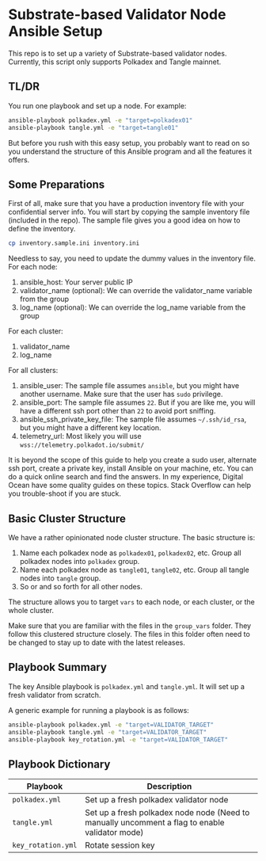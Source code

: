 # Substrate-based Validator Node Ansible Setup

This repo is to set up a variety of Substrate-based validator nodes. Currently, this script only supports Polkadex and Tangle mainnet.

## TL/DR

You run one playbook and set up a node. For example:

```bash
ansible-playbook polkadex.yml -e "target=polkadex01"
ansible-playbook tangle.yml -e "target=tangle01"
```

But before you rush with this easy setup, you probably want to read on so you understand the structure of this Ansible program and all the features it offers.

## Some Preparations

First of all, make sure that you have a production inventory file with your confidential server info. You will start by copying the sample inventory file (included in the repo). The sample file gives you a good idea on how to define the inventory.

```bash
cp inventory.sample.ini inventory.ini
```

Needless to say, you need to update the dummy values in the inventory file. For each node:

1. ansible_host: Your server public IP
1. validator_name (optional): We can override the validator_name variable from the group
1. log_name (optional): We can override the log_name variable from the group

For each cluster:

1. validator_name
1. log_name

For all clusters:

1. ansible_user: The sample file assumes `ansible`, but you might have another username. Make sure that the user has `sudo` privilege.
1. ansible_port: The sample file assumes `22`. But if you are like me, you will have a different ssh port other than `22` to avoid port sniffing.
1. ansible_ssh_private_key_file: The sample file assumes `~/.ssh/id_rsa`, but you might have a different key location.
1. telemetry_url: Most likely you will use `wss://telemetry.polkadot.io/submit/`

It is beyond the scope of this guide to help you create a sudo user, alternate ssh port, create a private key, install Ansible on your machine, etc. You can do a quick online search and find the answers. In my experience, Digital Ocean have some quality guides on these topics. Stack Overflow can help you trouble-shoot if you are stuck.

## Basic Cluster Structure

We have a rather opinionated node cluster structure. The basic structure is:

1. Name each polkadex node as `polkadex01`, `polkadex02`, etc. Group all polkadex nodes into `polkadex` group.
1. Name each polkadex node as `tangle01`, `tangle02`, etc. Group all tangle nodes into `tangle` group.
1. So or and so forth for all other nodes.

The structure allows you to target `vars` to each node, or each cluster, or the whole cluster.

Make sure that you are familiar with the files in the `group_vars` folder. They follow this clustered structure closely. The files in this folder often need to be changed to stay up to date with the latest releases.

## Playbook Summary

The key Ansible playbook is `polkadex.yml` and `tangle.yml`. It will set up a fresh validator from scratch.

A generic example for running a playbook is as follows:

```bash
ansible-playbook polkadex.yml -e "target=VALIDATOR_TARGET"
ansible-playbook tangle.yml -e "target=VALIDATOR_TARGET"
ansible-playbook key_rotation.yml -e "target=VALIDATOR_TARGET"
```

## Playbook Dictionary

| Playbook           | Description                                                                                    |
| ------------------ | ---------------------------------------------------------------------------------------------- |
| `polkadex.yml`     | Set up a fresh polkadex validator node                                                         |
| `tangle.yml`       | Set up a fresh polkadex node node (Need to manually uncomment a flag to enable validator mode) |
| `key_rotation.yml` | Rotate session key                                                                             |
